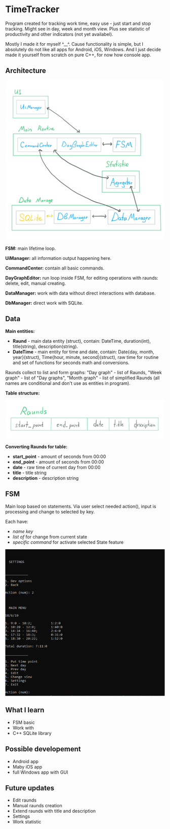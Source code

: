 # TimeTracker

Program created for tracking work time, easy use - just start and stop tracking. Might see in day, week and month view. Plus see statistic of productivity and other indicators (not yet availabel).

Mostly I made it for myself ^__^. Cause functionality is simple, but I absolutely do not like all apps for Android, iOS, Windows. And I just decide made it yourself from scratch on pure C++, for now how console app.


## Architecture

![Architecture](article_materials/img_architecture.jpg)

**FSM:** main lifetime loop.

**UiManager:** all information output happening here.

**CommandCenter:** contain all basic commands.

**DayGraphEditor:** run loop inside FSM, for editing operations with raunds: delete, edit, manual creating.

**DataManager:** work with data without direct interactions with database.

**DbManager:** direct work with SQLite.


## Data

**Main entities:**
* **Raund** - main data entity (struct), contain: DateTime, duration(int), title(string), description(string).
* **DateTime** - main entity for time and date, contain: Date{day, month, year}(struct), Time{hour, minute, second}(struct), raw time for <ctime> routine and set of functions for seconds math and conversions.

Raunds collect to list and form graphs: "Day graph" - list of Raunds, "Week graph" - list of "Day graphs", "Month graph" - list of simplified Raunds (all names are conditional and don't use as entities in program).

**Table structure:**

![Table](article_materials/img_table.jpg)


**Converting Raunds for table:**
* **start_point** - amount of seconds from 00:00
* **end_point** - amount of seconds from 00:00
* **date** - raw time of current day from 00:00
* **title** - title string
* **description** - description string


## FSM

Main loop based on statements. Via <istream> user select needed action(<State>), input is processing and change to selected <State> by key.

Each *<State>* have:
* *name key*
* *list of <State>* for change from current state
* *specific command* for activate selected State feature

![Show console menu](article_materials/cls_menu.gif)

## What I learn

* FSM basic
* Work with <ctime>
* C++ SQLite library


## Possible developement

* Android app
* Maby iOS app
* full Windows app with GUI


## Future updates

* Edit raunds
* Manual raunds creation
* Extend raunds with title and description
* Settings
* Work statistic
